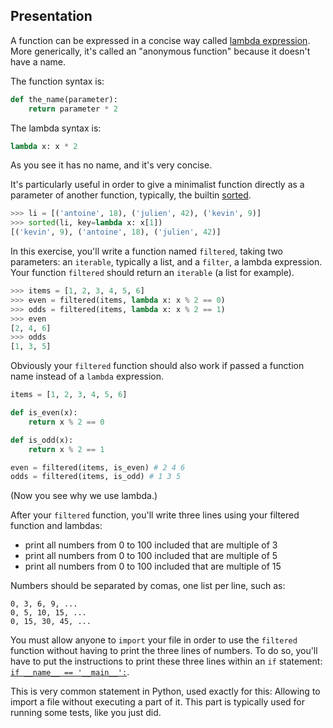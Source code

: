 ## Presentation

A function can be expressed in a concise way called [lambda
expression](https://en.wikipedia.org/wiki/Anonymous_function). More generically, it's
called an "anonymous function" because it doesn't have a name.

The function syntax is:

```python
def the_name(parameter):
    return parameter * 2
```

The lambda syntax is:

```python
lambda x: x * 2
```

As you see it has no name, and it's very concise.

It's particularly useful in order to give a minimalist function directly as a parameter of
another function, typically, the builtin [sorted](https://docs.python.org/fr/3/library/functions.html#sorted).

```python
>>> li = [('antoine', 18), ('julien', 42), ('kevin', 9)]
>>> sorted(li, key=lambda x: x[1])
[('kevin', 9), ('antoine', 18), ('julien', 42)]
```


In this exercise, you'll write a function named `filtered`, taking
two parameters: an `iterable`, typically a list, and a `filter`, a
lambda expression.
Your function `filtered` should return an `iterable` (a list for example).

```python
>>> items = [1, 2, 3, 4, 5, 6]
>>> even = filtered(items, lambda x: x % 2 == 0)
>>> odds = filtered(items, lambda x: x % 2 == 1)
>>> even
[2, 4, 6]
>>> odds
[1, 3, 5]
```

Obviously your `filtered` function should also work if passed a function name 
instead of a `lambda` expression.

```python
items = [1, 2, 3, 4, 5, 6]

def is_even(x):
    return x % 2 == 0

def is_odd(x):
    return x % 2 == 1

even = filtered(items, is_even) # 2 4 6
odds = filtered(items, is_odd) # 1 3 5
```

(Now you see why we use lambda.)

After your `filtered` function, you'll write three lines using your
filtered function and lambdas:

 - print all numbers from 0 to 100 included that are multiple of 3
 - print all numbers from 0 to 100 included that are multiple of 5
 - print all numbers from 0 to 100 included that are multiple of 15

Numbers should be separated by comas, one list per line, such as:

```
0, 3, 6, 9, ...
0, 5, 10, 15, ...
0, 15, 30, 45, ...
```

You must allow anyone to `import` your file in order to use the
`filtered` function without having to print the three lines of numbers.
To do so, you'll have to put the instructions to print these three lines within an
`if` statement: [`if __name__ == '__main__':`](https://docs.python.org/fr/3/library/__main__.html).

This is very common statement in Python, used exactly for this: Allowing to import a file 
without executing a part of it. This part is typically used for running some tests, like you just did.
